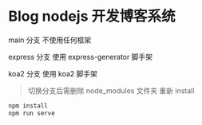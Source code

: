 # Blog nodejs 开发博客系统

main    分支 不使用任何框架  

express 分支 使用 express-generator 脚手架  

koa2    分支 使用 koa2 脚手架  


> 切换分支后需删除 node_modules 文件夹 重新 install

```sh
npm install
npm run serve
```